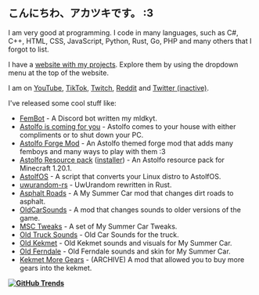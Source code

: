 ## こんにちわ、アカツキです。 :3

I am very good at programming. I code in many languages, such as C#, C++, HTML, CSS, JavaScript, Python, Rust, Go, PHP and many others that I forgot to list.

I have a [website with my projects](https://mldkyt.com/). Explore them by using the dropdown menu at the top of the website.

I am on [YouTube](https://youtube.com/@mldkyt), [TikTok](https://tiktok.com/@mldkyt), [Twitch](https://twitch.tv/mldkyt1), [Reddit](https://reddit.com/u/MLDKYT) and [Twitter (inactive)](https://twitter.com/@mldkyt).

I've released some cool stuff like:

- [FemBot](https://mldkyt.com/project/femboybot) - A Discord bot written my mldkyt.
- [Astolfo is coming for you](https://github.com/Akatsuki230/AstolfoIsComingForYou/releases) - Astolfo comes to your house with either compliments or to shut down your PC.
- [Astolfo Forge Mod](https://github.com/Akatsuki230/AstolfoForge/releases) - An Astolfo themed forge mod that adds many femboys and many ways to play with them :3
- [Astolfo Resource pack](https://github.com/Akatsuki230/AstolfoResourcePack) ([installer](https://github.com/mldkyt/AstolfoResourcePackInstaller/releases/)) - An Astolfo resource pack for Minecraft 1.20.1.
- [AstolfOS](https://github.com/Akatsuki230/AstolfOS/wiki/) - A script that converts your Linux distro to AstolfOS.
- [uwurandom-rs](https://github.com/Akatsuki230/uwurandom-rs/) - UwUrandom rewritten in Rust.
- [Asphalt Roads](https://www.mldkyt.com/project/asphaltroads) - A My Summer Car mod that changes dirt roads to asphalt.
- [OldCarSounds](https://www.mldkyt.com/project/oldcarsounds) - A mod that changes sounds to older versions of the game.
- [MSC Tweaks](https://www.mldkyt.com/project/msctweaks) - A set of My Summer Car Tweaks.
- [Old Truck Sounds](https://www.mldkyt.com/project/oldtruck) - Old Car Sounds for the truck.
- [Old Kekmet](https://www.mldkyt.com/project/oldkekmet) - Old Kekmet sounds and visuals for My Summer Car.
- [Old Ferndale](https://www.mldkyt.com/project/oldferndale) - Old Ferndale sounds and skin for My Summer Car.
- [Kekmet More Gears](https://www.mldkyt.com/project/kekmetmoregears) - (ARCHIVE) A mod that allowed you to buy more gears into the kekmet.

**[![GitHub Trends](https://api.githubtrends.io/user/svg/Akatsuki230/langs)](https://githubtrends.io)**
